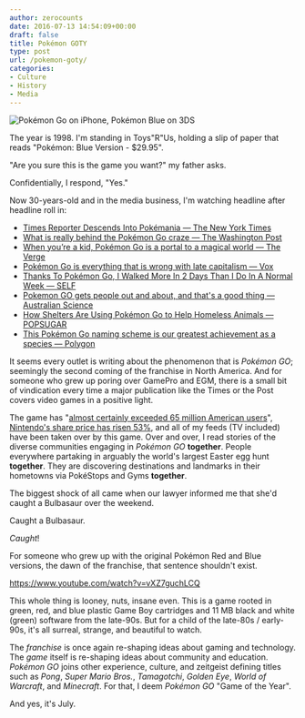 ```yaml
---
author: zerocounts
date: 2016-07-13 14:54:09+00:00
draft: false
title: Pokémon GOTY
type: post
url: /pokemon-goty/
categories:
- Culture
- History
- Media
---
```


![Pokémon Go on iPhone, Pokémon Blue on 3DS](/pokemon-go-iphone-pokemon-blue-3ds.jpg)

The year is 1998. I'm standing in Toys"R"Us, holding a slip of paper that reads "Pokémon: Blue Version - $29.95".

"Are you sure this is the game you want?" my father asks.

Confidentially, I respond, "Yes."

Now 30-years-old and in the media business, I'm watching headline after headline roll in:

- [Times Reporter Descends Into Pokémania — The New York Times](http://mobile.nytimes.com/2016/07/12/insider/how-pokemon-go-augmented-a-reporters-reality.html?smid=tw-nytimes&smtyp=cur&referer=)
- [What is really behind the Pokémon Go craze — The Washington Post](https://www.washingtonpost.com/news/the-switch/wp/2016/07/12/what-is-really-behind-the-pokemon-go-craze/)
- [When you’re a kid, Pokémon Go is a portal to a magical world — The Verge](http://www.theverge.com/2016/7/12/12159792/pokemon-go-for-kids-parents-magic)
- [Pokémon Go is everything that is wrong with late capitalism — Vox](http://www.vox.com/2016/7/12/12152728/pokemon-go-economic-problems)
- [Thanks To Pokémon Go, I Walked More In 2 Days Than I Do In A Normal Week — SELF](http://www.self.com/trending/2016/07/thanks-to-pokemon-go-i-walked-more-in-2-days-than-i-do-in-a-normal-week/)
- [Pokemon GO gets people out and about, and that's a good thing — Australian Science](http://www.australasianscience.com.au/article/science-and-technology/pokemon-go-gets-people-out-and-about-and-thats-good-thing.html)
- [How Shelters Are Using Pokémon Go to Help Homeless Animals — POPSUGAR](http://www.popsugar.com/pets/Animal-Shelter-Lets-Pokemon-Go-Players-Walk-Dogs-41944619)
- [This Pokémon Go naming scheme is our greatest achievement as a species — Polygon](http://www.polygon.com/2016/7/11/12150574/pokemon-go-smashmouth)

It seems every outlet is writing about the phenomenon that is _Pokémon GO_; seemingly the second coming of the franchise in North America. And for someone who grew up poring over GamePro and EGM, there is a small bit of vindication every time a major publication like the Times or the Post covers video games in a positive light.

The game has "[almost certainly exceeded 65 million American users](https://www.theguardian.com/technology/2016/jul/12/pokemon-go-becomes-global-phenomenon-as-number-of-us-users-overtakes-twitter)", [Nintendo's share price has risen 53%](https://www.theguardian.com/business/2016/jul/12/nintendo-shares-investors-gotta-catch-em-all-pokemon-go), and all of my feeds (TV included) have been taken over by this game. Over and over, I read stories of the diverse communities engaging in _Pokémon GO_ **together**. People everywhere partaking in arguably the world's largest Easter egg hunt **together**. They are discovering destinations and landmarks in their hometowns via PokéStops and Gyms **together**.

The biggest shock of all came when our lawyer informed me that she'd caught a Bulbasaur over the weekend.

Caught a Bulbasaur.

_Caught_!

For someone who grew up with the original Pokémon Red and Blue versions, the dawn of the franchise, that sentence shouldn't exist.

https://www.youtube.com/watch?v=vXZ7guchLCQ

This whole thing is looney, nuts, insane even. This is a game rooted in green, red, and blue plastic Game Boy cartridges and 11 MB black and white (green) software from the late-90s. But for a child of the late-80s / early-90s, it's all surreal, strange, and beautiful to watch.

The _franchise_ is once again re-shaping ideas about gaming and technology. The _game_ itself is re-shaping ideas about community and education. _Pokémon GO_ joins other experience, culture, and zeitgeist defining titles such as _Pong_, _Super Mario Bros._, _Tamagotchi_, _Golden Eye_, _World of Warcraft_, and _Minecraft_. For that, I deem _Pokémon GO_ "Game of the Year".

And yes, it's July.